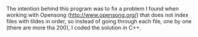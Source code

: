 The intention behind this program was to fix a problem I found when working with Opensong
(http://www.opensong.org/) that does not index files with tildes in order, so instead of 
going through each file, one by one (there are more tha 200), I coded the solution in C++.